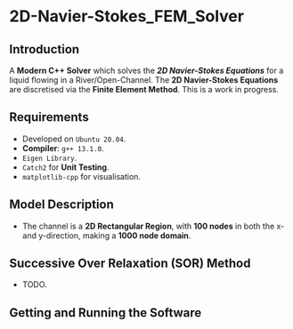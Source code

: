 # 2D-Navier-Stokes_FEM_Solver

## Introduction
A __Modern C++ Solver__ which solves the ___2D Navier-Stokes Equations___ for a liquid flowing in a River/Open-Channel.
The __2D Navier-Stokes Equations__ are discretised via the __Finite Element Method__.
This is a work in progress.
## Requirements
* Developed on `Ubuntu 20.04`.
* __Compiler__: `g++ 13.1.0`.
* `Eigen Library`.
* `Catch2` for __Unit Testing__.
* `matplotlib-cpp` for visualisation.

## Model Description
* The channel is a __2D Rectangular Region__, with __100 nodes__ in both the x- and y-direction, making a __1000 node domain__. 
## Successive Over Relaxation (SOR) Method
* TODO.
## Getting and Running the Software
